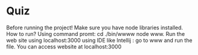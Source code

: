 # Quiz
Before running the project!
Make sure you have node libraries installed.
How to run?
Using command promt: cd ./bin/wwww  node www.
Run the web site using localhost:3000
using IDE like Intellij : go to www and run the file. You can access website at localhost:3000
